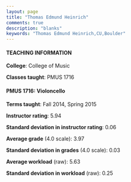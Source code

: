 ```yaml
---
layout: page
title: "Thomas Edmund Heinrich" 
comments: true
description: "blanks"
keywords: "Thomas Edmund Heinrich,CU,Boulder"
---
```

<head>
<script src="https://ajax.googleapis.com/ajax/libs/jquery/2.1.3/jquery.min.js"></script>
<script src="https://dl.dropboxusercontent.com/s/pc42nxpaw1ea4o9/highcharts.js?dl=0"></script>
<!-- <script src="../assets/js/highcharts.js"></script> -->
<style type="text/css">@font-face {
	font-family: "Bebas Neue";
	src: url(https://www.filehosting.org/file/details/544349/BebasNeue Regular.otf) format("opentype");
	}
	h1.Bebas { 
		font-family: "Bebas Neue", Verdana, Tahoma;
	}
</style>
</head>
	   
#### TEACHING INFORMATION

**College**: College of Music

**Classes taught**: PMUS 1716

#### PMUS 1716: Violoncello

**Terms taught**: Fall 2014, Spring 2015

**Instructor rating**: 5.94

**Standard deviation in instructor rating**: 0.06

**Average grade** (4.0 scale): 3.97

**Standard deviation in grades** (4.0 scale): 0.03

**Average workload** (raw): 5.63

**Standard deviation in workload** (raw): 0.25

